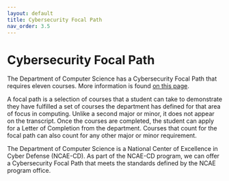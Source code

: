 ```yaml
---
layout: default
title: Cybersecurity Focal Path
nav_order: 3.5
---
```


# Cybersecurity Focal Path

The Department of Computer Science has a Cybersecurity Focal Path that requires eleven courses.  More information is found [on this page](https://cyberinnovation.virginia.edu/cybersecurity-focal-path).

A focal path is a selection of courses that a student can take to demonstrate they have fulfilled a set of courses the department has defined for that area of focus in computing. Unlike a second major or minor, it does not appear on the transcript.  Once the courses are completed, the student can apply for a Letter of Completion from the department. Courses that count for the focal path can also count for any other major or minor requirement.


The Department of Computer Science is a National Center of Excellence in Cyber Defense (NCAE-CD).  As part of the NCAE-CD program, we can offer a Cybersecurity Focal Path that meets the standards defined by the NCAE program office.


